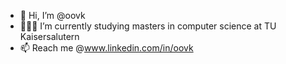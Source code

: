 - 👋 Hi, I’m @oovk
- 🙇🏻‍♂️ I’m currently studying masters in computer science at TU Kaisersalutern
- 📫 Reach me @www.linkedin.com/in/oovk

<!---
oovk/oovk is a ✨ special ✨ repository because its `README.md` (this file) appears on your GitHub profile.
You can click the Preview link to take a look at your changes.
--->
